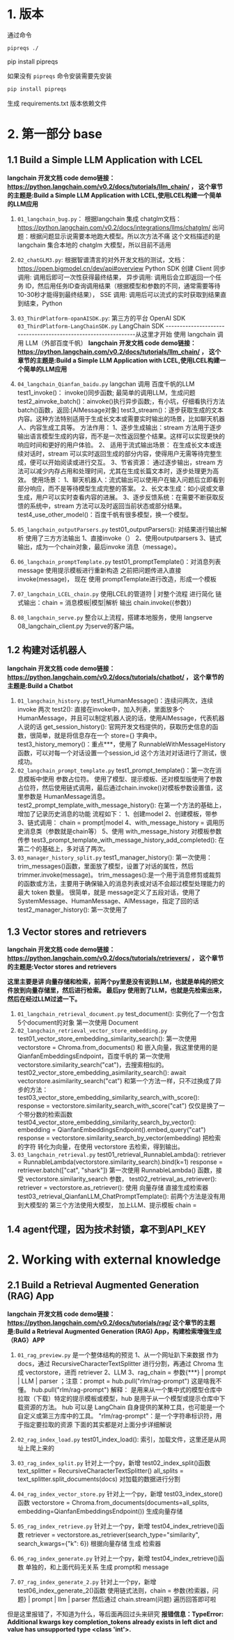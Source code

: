 # 1. 版本
通过命令
```bash
pipreqs ./
```
pip install pipreqs

如果没有 `pipreqs` 命令安装需要先安装
```bash
pip install pipreqs
```
生成 requirements.txt 版本依赖文件
# 2. 第一部分 base
## 1.1 Build a Simple LLM Application with LCEL
**langchain 开发文档 code demo链接：https://python.langchain.com/v0.2/docs/tutorials/llm_chain/ ，
这个章节的主题是:Build a Simple LLM Application with LCEL,使用LCEL构建一个简单的LLM应用**

1. `01_langchain_bug.py`： 根据langchain 集成 chatglm文档：https://python.langchain.com/v0.2/docs/integrations/llms/chatglm/
    出问题：根据问题显示说需要本地跑大模型。所以次方法不痛
    这个文档描述的是 langchain 集合本地的 chatglm 大模型，所以目前不适用
2. `02_chatGLM3.py`: 根据智谱清言的对外开发文档的测试，文档：https://open.bigmodel.cn/dev/api#overview
    Python SDK 创建 Client
    同步调用: 调用后即可一次性获得最终结果，
    异步调用: 调用后会立即返回一个任务 ID，然后用任务ID查询调用结果（根据模型和参数的不同，通常需要等待10-30秒才能得到最终结果），
    SSE 调用: 调用后可以流式的实时获取到结果直到结束，Python
3. `03_ThirdPlatform-opanAISDK.py`: 第三方的平台
    OpenAI SDK
   `03_ThirdPlatform-LangChainSDK.py`
    LangChain SDK
---------------------------------------------------------------从这里才开始 使用 langchain 调用 LLM（外部百度千帆）
**langchain 开发文档 code demo链接：https://python.langchain.com/v0.2/docs/tutorials/llm_chain/ ，
这个章节的主题是:Build a Simple LLM Application with LCEL,使用LCEL构建一个简单的LLM应用**

4. `04_langchain_Qianfan_baidu.py`
    langchan 调用 百度千帆的LLM
    test1_invoke()： invoke()同步函数; 最简单的调用LLM，生成问题
    test2_ainvoke_batch()：ainvoke()执行异步函数;，有小坑，仔细看执行方法 batch()函数，返回:[AIMessage对象]
    test3_stream()：逐步获取生成的文本内容。这种方法特别适用于生成长文本或需要实时输出的场景，比如聊天机器人、内容生成工具等。
        方法作用：
            1、逐步生成输出：stream 方法用于逐步输出语言模型生成的内容，而不是一次性返回整个结果。这样可以实现更快的响应时间和更好的用户体验。
            2、 适用于流式输出场景： 在生成长文本或连续对话时，stream 可以实时返回生成的部分内容，使得用户无需等待完整生成，便可以开始阅读或进行交互。
            3、节省资源： 通过逐步输出，stream 方法可以减少内存占用和处理时间，尤其在生成长篇文本时，逐步处理更为高效。
        使用场景：
            1、聊天机器人：流式输出可以使用户在输入问题后立即看到部分响应，而不是等待模型生成完整的答案。
            2、长文本生成：如小说或文章生成，用户可以实时查看内容的进展。
            3、逐步反馈系统：在需要不断获取反馈的系统中，stream 方法可以及时返回当前状态或部分结果。
    test4_use_other_model()：百度千帆有很多模型，换一个模型。
5. `05_langchain_outputParsers.py`
    test01_outputParsers(): 对结果进行输出解析
        使用了三方方法输出
        1、直接invoke（）
        2、使用outputparsers
        3、链式输出，成为一个chain对象，最后invoke 消息（message）。
6. `06_langchain_promptTemplate.py`
    test01_promptTemplate()：对消息列表 message 使用提示模板进行重新构造
    之前把问题传进入直接invoke(message)，
    现在 使用 promptTemplate进行改造，形成一个模板
7. `07_langchain_LCEL_chain.py`
    使用LCEL的管道符 | 对整个流程 进行简化
    链式输出：chain = 消息模板|模型|解析 输出
    chain.invoke({参数})
8. `08_langchain_serve.py`
    整合以上流程，搭建本地服务，使用 langserve
    08_langchain_client.py
    为serve的客户端。


## 1.2 构建对话机器人
**langchain 开发文档 code demo链接：https://python.langchain.com/v0.2/docs/tutorials/chatbot/ ，
这个章节的主题是:Build a Chatbot**
1. `01_langchain_history.py`
    test1_HumanMessage()：连续问两次，连续invoke 两次
    test2(): 直接在invoke中，加入列表，里面放多个 HumanMessage，并且可以制定机器人说的话，使用AIMessage，代表机器人说的话
    get_session_history(): 官网开发文档提供的，获取历史信息的函数，很简单，就是将信息存在一个 store={} 字典中。
    test3_history_memory()：重点***，使用了 RunnableWithMessageHistory函数，可以对每一个对话设置一个session_id
        这个方法对对话进行了测试，很成功。
2. `02_langchain_prompt_template.py`
    test1_prompt_template()：第一次在消息模板中使用 参数占位符。
        使用了模型、提示模板、还对模型版使用了参数占位符，然后使用链式调用，最后通过chain.invoke()对模板参数设置值，这里参数是 HumanMessage消息。
    test2_prompt_template_with_message_history():
        在第一个方法的基础上，增加了记录历史消息的功能
        流程如下：
        1、创建model
        2、创建模板，带参
        3、链式调用： chain = prompt|model
        4、with_message_history = 调用历史消息类（参数就是chain等）
        5、使用 with_message_history 对模板参数传参
    test3_prompt_template_with_message_history_add_completed():
        在第二个的基础上，多对话了两次。
3. `03_manager_history_split.py`
    test1_manager_history():
        第一次使用：trim_messages()函数，里面放了模型，设置了对话的属性，然后 trimmer.invoke(message)。
        trim_messages():是一个用于消息修剪或裁剪的函数或方法，主要用于确保输入的消息列表或对话不会超过模型处理能力的最大 token 数量。
        很简单，就是 message定义了五段对话，使用了SystemMessage、HumanMessage、AIMessage，指定了回的话
    test2_manager_history():
        第一次使用了

## 1.3 Vector stores and retrievers
**langchain 开发文档 code demo链接：https://python.langchain.com/v0.2/docs/tutorials/retrievers/ ，
这个章节的主题是:Vector stores and retrievers**

**这里主要是讲 向量存储和检索，前两个py里是没有说到LLM，也就是单纯的把文件放到向量存储里，然后进行检索。
最后py 使用到了LLM，也就是先检索出来，然后在经过LLM过滤一下。**

1. `01_langchain_retrieval_document.py`
    test_document(): 实例化了一个包含5个document的对象
           第一次使用 Document
2. `02_langchain_retrieval_vector_store_embedding.py`
    test01_vector_store_embedding_similarity_search():
        第一次使用 vectorstore = Chroma.from_documents() 和 嵌入向量，我这里使用的是 QianfanEmbeddingsEndpoint，百度千帆的
        第一次使用 vectorstore.similarity_search("cat")，去搜索相似的。
    test02_vector_store_embedding_asimilarity_search():
        await vectorstore.asimilarity_search("cat")
        和第一个方法一样，只不过换成了异步的方法：
    test03_vector_store_embedding_similarity_search_with_score():
        response = vectorstore.similarity_search_with_score("cat")
        仅仅是换了一个带分数的检索函数
    test04_vector_store_embedding_similarity_search_by_vector():
        embedding = QianfanEmbeddingsEndpoint().embed_query("cat")
        response = vectorstore.similarity_search_by_vector(embedding)
        把检索的字符 转化为向量，在使用 vectorstore 去检索，得到输出。
3. `03_langchain_retrieval.py`
    test01_retrieval_RunnableLambda():
        retriever = RunnableLambda(vectorstore.similarity_search).bind(k=1)
        response = retriever.batch(["cat", "shark"])
        第一次使用 RunnableLambda() 函数，接受 vectorstore.similarity_search 参数，
    test02_retrieval_as_retriever():
        retriever = vectorstore.as_retriever(): 
        使用 向量存储 直接生成检索器
    test03_retrieval_QianfanLLM_ChatPromptTemplate(): 
        前两个方法是没有用到大模型的
        第三个方法使用大模型，
        加上LLM、提示模板
        chain = 
## 1.4 agent代理，因为技术封锁，拿不到API_KEY



# 2. Working with external knowledge

## 2.1 Build a Retrieval Augmented Generation (RAG) App
**langchain 开发文档 code demo链接：https://python.langchain.com/v0.2/docs/tutorials/rag/
这个章节的主题是:Build a Retrieval Augmented Generation (RAG) App，构建检索增强生成（RAG）APP**

1. `01_rag_preview.py`
    是一个整体结构的预览
    1、从一个网址趴下来数据 作为 docs，通过 RecursiveCharacterTextSplitter 进行分割，再通过 Chroma 生成 vectorstore，进而 retriever
    2、LLM
    3、rag_chain = 参数{***} | prompt | LLM | parser ；注意：prompt = hub.pull("rlm/rag-prompt") 这是啥我不懂。
    hub.pull("rlm/rag-prompt")
        解释：
        是用来从一个集中式的模型仓库中拉取（下载）特定的提示模板或模型，hub 是用于从一个模型或提示仓库中下载资源的方法。
        hub 可以是 LangChain 自身提供的某种工具，也可能是一个自定义或第三方库中的工具。
        "rlm/rag-prompt"：是一个字符串标识符，用于指定要拉取的资源
下面的其实都是对上面分步详细解说

2. `02_rag_index_load.py`
    test01_index_load(): 索引，加载文件，这里还是从网址上爬上来的
3. `03_rag_index_split.py`
    针对上一个py，新增 test02_index_split()函数
    text_splitter = RecursiveCharacterTextSplitter()
    all_splits = text_splitter.split_documents(docs)
    对加载的数据进行分割
4. `04_rag_index_vector_store.py`
    针对上一个py，新增 test03_index_store()函数
    vectorstore = Chroma.from_documents(documents=all_splits, embedding=QianfanEmbeddingsEndpoint())
    生成向量存储
5. `05_rag_index_retrieve.py`
    针对上一个py，新增 test04_index_retrieve()函数
    retriever = vectorstore.as_retriever(search_type="similarity", search_kwargs={"k": 6})
    根据向量存储 生成 检索器
6. `06_rag_index_generate.py`
    针对上一个py，新增 test04_index_retrieve()函数
    单独的，和上面代码无关系
    生成 prompt和 message
7. `07_rag_index_generate_2.py`
    针对上一个py，新增 test06_index_generate_2()函数
    使用链式法则，chain = 参数{检索器，问题} | prompt | llm | parser
    然后通过 chain.stream(问题) 遍历回答即可啦

但是这里报错了，不知道为什么，等后面再回过头来研究
**报错信息：TypeError: Additional kwargs key completion_tokens already exists in left dict and value has unsupported type <class 'int'>.**

















